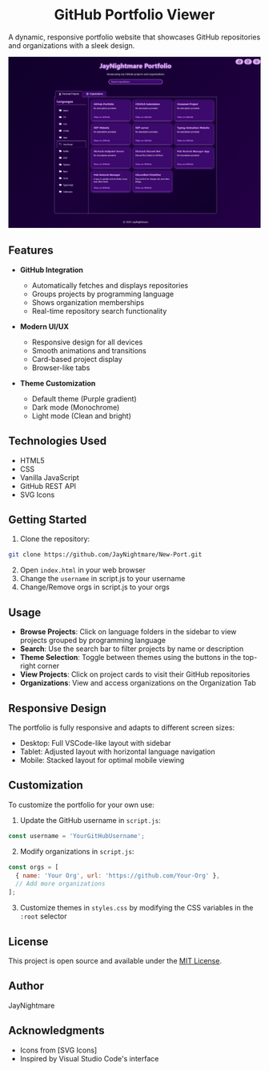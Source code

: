 <div align="center">

# GitHub Portfolio Viewer

</div>

A dynamic, responsive portfolio website that showcases GitHub repositories and organizations with a sleek design.

<div align="center">

![Portfolio Preview](./docs/images/preview.png)

</div>

## Features

- **GitHub Integration**
  - Automatically fetches and displays repositories
  - Groups projects by programming language
  - Shows organization memberships
  - Real-time repository search functionality

- **Modern UI/UX**
  - Responsive design for all devices
  - Smooth animations and transitions
  - Card-based project display
  - Browser-like tabs

- **Theme Customization**
  - Default theme (Purple gradient)
  - Dark mode (Monochrome)
  - Light mode (Clean and bright)

## Technologies Used
- HTML5
- CSS
- Vanilla JavaScript
- GitHub REST API
- SVG Icons

## Getting Started

1. Clone the repository:
```bash
git clone https://github.com/JayNightmare/New-Port.git
```

2. Open `index.html` in your web browser
3. Change the `username` in script.js to your username
4. Change/Remove orgs in script.js to your orgs

## Usage

- **Browse Projects**: Click on language folders in the sidebar to view projects grouped by programming language
- **Search**: Use the search bar to filter projects by name or description
- **Theme Selection**: Toggle between themes using the buttons in the top-right corner
- **View Projects**: Click on project cards to visit their GitHub repositories
- **Organizations**: View and access organizations on the Organization Tab

## Responsive Design

The portfolio is fully responsive and adapts to different screen sizes:
- Desktop: Full VSCode-like layout with sidebar
- Tablet: Adjusted layout with horizontal language navigation
- Mobile: Stacked layout for optimal mobile viewing

## Customization

To customize the portfolio for your own use:

1. Update the GitHub username in `script.js`:
```javascript
const username = 'YourGitHubUsername';
```

2. Modify organizations in `script.js`:
```javascript
const orgs = [
  { name: 'Your Org', url: 'https://github.com/Your-Org' },
  // Add more organizations
];
```

3. Customize themes in `styles.css` by modifying the CSS variables in the `:root` selector

## License

This project is open source and available under the [MIT License](LICENSE).

## Author

JayNightmare

## Acknowledgments

- Icons from [SVG Icons]
- Inspired by Visual Studio Code's interface

